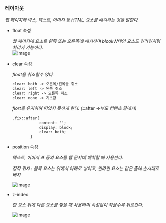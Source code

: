 ### 레이아웃

*웹 페이지에 박스, 텍스트, 이미지 등 HTML 요소를 배치하는 것을 말한다.*

- float 속성
    
    *웹 페이지에 요소를 왼쪽 또는 오른쪽에 배치하며 blook상태인 요소도 인라인처럼*  
    *처리가 가능하다.*  
    ![image](https://user-images.githubusercontent.com/88135939/184818757-39bec5b5-009a-4b44-8529-980e45ca41c5.png)

- clear 속성
    
    *float을 취소할수 있다.*
    
    ```html
    clear: both -> 오른쪽/왼쪽을 취소
    clear: left -> 왼쪽 취소
    clear: right -> 오른쪽 취소
    clear: none -> 기초값
    ```
    
    *flort을 유지하며 떠있지 못하게 한다. (*::after →*부모 컨탠츠 끝에서)*
    
    ```html
    .fix::after{
                content: '';
                display: block;
                clear: both;
            }
    ```
    
- position 속성
    
    *텍스트, 이미지 표 등의 요소를 웹 문서에 배치할 때 사용한다.*
    
    *정적 위치 : 블록 요소는 위에서 아래로 쌓이고, 인라인 요소는 같은 줄에 순서대로 배치*
    
    ![image](https://user-images.githubusercontent.com/88135939/185072491-89673c59-44f5-43bf-a317-f27e3061047b.png)

    
- z-index
    
    *한 요소 위에 다른 요소를 쌓을 때 사용하며 속성값이 작을수록 뒤로간다.*
    
    ![image](https://user-images.githubusercontent.com/88135939/185072649-303c6e04-8085-466a-85a4-935129b0bffd.png)
